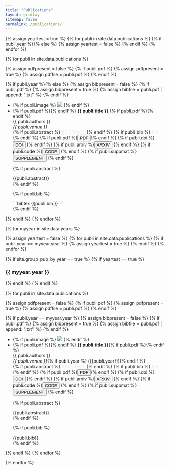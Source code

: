 ```yaml
---
title: "Publications"
layout: gridlay
sitemap: false
permalink: /publications/
---
```


{% assign yeartest = true %}
{% for publi in site.data.publications %}
  {% if publi.year %}{% else %}
   {% assign yeartest = false %}
  {% endif %}
{% endfor %}

{% for publi in site.data.publications %}

  {% assign pdfpresent = false %}
  {% if publi.pdf %}
    {% assign pdfpresent = true %}
    {% assign pdffile = publi.pdf %}
  {% endif %}

  {% if publi.year %}{% else %}
  {% assign bibpresent = false %}
  {% if publi.pdf %}
    {% assign bibpresent = true %}
    {% assign bibfile = publi.pdf  | append: ".txt" %}
  {% endif %}

  <div class="well-sm publication-entry">
  <ul class="flex-container">
  <li class="flex-item1">
    {% if publi.image %}
     <img src="{{ site.url }}{{ site.baseurl }}/assets/publications/{{ publi.image }}" class="img-responsive"/>
    {% endif %}
  </li>
  <li class="flex-item2">
    {% if publi.pdf %}<a href="{{ publi.pdf }}" target="_blank">{% endif %} <strong>{{ publi.title }}</strong> {% if publi.pdf %}</a>{% endif %}<br/>
    {{ publi.authors }}<br/>
    <em>{{ publi.venue }}</em><br/>
    {% if publi.abstract %} <a data-bs-toggle="collapse" href="#abstract-{{forloop.index}}"  class="btn-abstract" style="text-decoration:none; color:#ebebeb; hover:#ebebeb;" role="button" aria-expanded="false" aria-controls="abstract-{{forloop.index}}">ABSTRACT</a> {% endif %}
    {% if publi.bib %} <a data-bs-toggle="collapse" href="#bib-{{forloop.index}}"  class="btn-bib" style="text-decoration:none; color:#ebebeb; hover:#ebebeb;" role="button" aria-expanded="false" aria-controls="bib-{{forloop.index}}">BIB</a> {% endif %}
    {% if publi.pdf %}<a href="{{ pdffile }}" target="_blank"><button class="btn-pdf">PDF</button></a>{% endif %}
    {% if publi.doi %}<a href="http://doi.org/{{ publi.doi }}" target="_blank"><button class="btn-doi">DOI</button></a> {% endif %}
    {% if publi.arxiv %}<a href="https://arxiv.org/abs/{{ publi.arxiv }}" target="_blank"><button class="btn-arxiv">ARXIV</button></a> {% endif %}
    {% if publi.code %}<a href="{{ publi.code }}" target="_blank"><button class="btn-code">CODE</button></a> {% endif %}
    {% if publi.suppmat %}<a href="{{ publi.suppmat }}" target="_blank"><button class="btn-suppmat">SUPPLEMENT</button></a> {% endif %}

  {% if publi.abstract %}
  <div class="collapse" id="abstract-{{forloop.index}}"><div class="well-abstract">
   {{publi.abstract}}
  </div></div>
  {% endif %}

  {% if publi.bib %}
  <div class="collapse" id="bib-{{forloop.index}}"><div class="well-bib">```bibtex
{{publi.bib }}
```</div></div>
  {% endif %}

  </li>
  </ul>
  </div>
  {% endif %}
{% endfor %}

{% for myyear in site.data.years %}

{% assign yeartest = false %}
{% for publi in site.data.publications %}
  {% if publi.year == myyear.year %}
   {% assign yeartest = true %}
  {% endif %}
{% endfor %}

{% if site.group_pub_by_year == true %}
{% if yeartest == true %}
### {{ myyear.year }}
{% endif %}
{% endif %}

{% for publi in site.data.publications %}

{% assign pdfpresent = false %}
{% if publi.pdf %}
  {% assign pdfpresent = true %}
  {% assign pdffile = publi.pdf %}
{% endif %}

{% if publi.year == myyear.year %}
{% assign bibpresent = false %}
{% if publi.pdf %}
  {% assign bibpresent = true %}
  {% assign bibfile = publi.pdf  | append: ".txt" %}
{% endif %}

<div class="well-sm publication-entry">
<ul class="flex-container">
<li class="flex-item1">
  {% if publi.image %}
     <img src="{{ site.url }}{{ site.baseurl }}/assets/publications/{{ publi.image }}" class="img-responsive"/>
  {% endif %}
</li>
<li class="flex-item2">
  {% if publi.pdf %}<a href="{{ publi.pdf }}" target="_blank">{% endif %} <strong>{{ publi.title }}</strong>{% if publi.pdf %}</a>{% endif %}<br />
  {{ publi.authors }}<br />
  <em>{{ publi.venue }}</em>{% if publi.year %} ({{publi.year}}){% endif %}<br/>
  {% if publi.abstract %} <a data-bs-toggle="collapse" href="#abstract-{{forloop.index}}"  class="btn-abstract" style="text-decoration:none; color:#ebebeb; hover:#ebebeb;" role="button" aria-expanded="false" aria-controls="abstract-{{forloop.index}}">ABSTRACT</a> {% endif %}
  {% if publi.bib %} <a data-bs-toggle="collapse" href="#bib-{{forloop.index}}"  class="btn-bib" style="text-decoration:none; color:#ebebeb; hover:#ebebeb;" role="button" aria-expanded="false" aria-controls="bib-{{forloop.index}}">BIB</a> {% endif %}
  {% if publi.pdf %}<a href="{{ pdffile }}" target="_blank"><button class="btn-pdf">PDF</button></a>{% endif %}
  {% if publi.doi %}<a href="http://doi.org/{{ publi.doi }}" target="_blank"><button class="btn-doi">DOI</button></a> {% endif %}
  {% if publi.arxiv %}<a href="https://arxiv.org/abs/{{ publi.arxiv }}" target="_blank"><button class="btn-arxiv">ARXIV</button></a> {% endif %}
  {% if publi.code %}<a href="{{ publi.code }}" target="_blank"><button class="btn-code">CODE</button></a> {% endif %}
  {% if publi.suppmat %}<a href="{{ publi.suppmat }}" target="_blank"><button class="btn-suppmat">SUPPLEMENT</button></a> {% endif %}

{% if publi.abstract %}
<br/>
<div class="collapse" id="abstract-{{forloop.index}}"><div class="well-abstract">
 {{publi.abstract}}
</div></div>
{% endif %}

{% if publi.bib %}
<div class="collapse" id="bib-{{forloop.index}}"><div class="well-bib">
{{publi.bib}}
</div></div>
{% endif %}

</li>
</ul>

</div>
{% endif %}
{% endfor %}

{% endfor %}